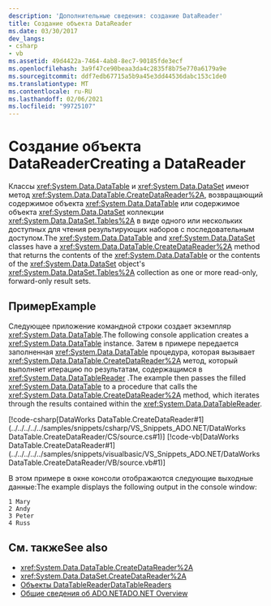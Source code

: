 ```yaml
---
description: 'Дополнительные сведения: создание DataReader'
title: Создание объекта DataReader
ms.date: 03/30/2017
dev_langs:
- csharp
- vb
ms.assetid: 49d4422a-7464-4ab8-8ec7-90185fde3ecf
ms.openlocfilehash: 3a9f47ce90beaa3da4c2835f8b75e770a6179a9e
ms.sourcegitcommit: ddf7edb67715a5b9a45e3dd44536dabc153c1de0
ms.translationtype: MT
ms.contentlocale: ru-RU
ms.lasthandoff: 02/06/2021
ms.locfileid: "99725107"
---
```

# <a name="creating-a-datareader"></a><span data-ttu-id="845b1-103">Создание объекта DataReader</span><span class="sxs-lookup"><span data-stu-id="845b1-103">Creating a DataReader</span></span>

<span data-ttu-id="845b1-104">Классы <xref:System.Data.DataTable> и <xref:System.Data.DataSet> имеют метод <xref:System.Data.DataTable.CreateDataReader%2A>, возвращающий содержимое объекта <xref:System.Data.DataTable> или содержимое объекта <xref:System.Data.DataSet> коллекции <xref:System.Data.DataSet.Tables%2A> в виде одного или нескольких доступных для чтения результирующих наборов с последовательным доступом.</span><span class="sxs-lookup"><span data-stu-id="845b1-104">The <xref:System.Data.DataTable> and <xref:System.Data.DataSet> classes have a <xref:System.Data.DataTable.CreateDataReader%2A> method that returns the contents of the <xref:System.Data.DataTable> or the contents of the <xref:System.Data.DataSet> object's <xref:System.Data.DataSet.Tables%2A> collection as one or more read-only, forward-only result sets.</span></span>  
  
## <a name="example"></a><span data-ttu-id="845b1-105">Пример</span><span class="sxs-lookup"><span data-stu-id="845b1-105">Example</span></span>  

 <span data-ttu-id="845b1-106">Следующее приложение командной строки создает экземпляр <xref:System.Data.DataTable>.</span><span class="sxs-lookup"><span data-stu-id="845b1-106">The following console application creates a <xref:System.Data.DataTable> instance.</span></span> <span data-ttu-id="845b1-107">Затем в примере передается заполненная <xref:System.Data.DataTable> процедура, которая вызывает <xref:System.Data.DataTable.CreateDataReader%2A> метод, который выполняет итерацию по результатам, содержащимся в <xref:System.Data.DataTableReader> .</span><span class="sxs-lookup"><span data-stu-id="845b1-107">The example then passes the filled <xref:System.Data.DataTable> to a procedure that calls the <xref:System.Data.DataTable.CreateDataReader%2A> method, which iterates through the results contained within the <xref:System.Data.DataTableReader>.</span></span>  
  
 [!code-csharp[DataWorks DataTable.CreateDataReader#1](../../../../../samples/snippets/csharp/VS_Snippets_ADO.NET/DataWorks DataTable.CreateDataReader/CS/source.cs#1)]
 [!code-vb[DataWorks DataTable.CreateDataReader#1](../../../../../samples/snippets/visualbasic/VS_Snippets_ADO.NET/DataWorks DataTable.CreateDataReader/VB/source.vb#1)]  
  
 <span data-ttu-id="845b1-108">В этом примере в окне консоли отображаются следующие выходные данные:</span><span class="sxs-lookup"><span data-stu-id="845b1-108">The example displays the following output in the console window:</span></span>  
  
```output  
1 Mary  
2 Andy  
3 Peter  
4 Russ  
```  
  
## <a name="see-also"></a><span data-ttu-id="845b1-109">См. также</span><span class="sxs-lookup"><span data-stu-id="845b1-109">See also</span></span>

- <xref:System.Data.DataTable.CreateDataReader%2A>
- <xref:System.Data.DataSet.CreateDataReader%2A>
- [<span data-ttu-id="845b1-110">Объекты DataTableReader</span><span class="sxs-lookup"><span data-stu-id="845b1-110">DataTableReaders</span></span>](datatablereaders.md)
- [<span data-ttu-id="845b1-111">Общие сведения об ADO.NET</span><span class="sxs-lookup"><span data-stu-id="845b1-111">ADO.NET Overview</span></span>](../ado-net-overview.md)
